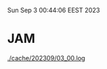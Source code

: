 Sun Sep  3 00:44:06 EEST 2023
# JAM
<a href='./cache/202309/03_00.log'>./cache/202309/03_00.log</a>
